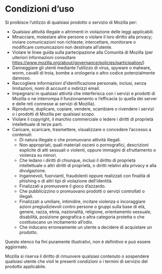 # Condizioni d’uso

Si proibisce l’utilizzo di qualsiasi prodotto o servizio di Mozilla per:

* Qualsiasi attività illegale o altrimenti in violazione delle leggi applicabili.
* Minacciare, molestare altre persone o violare il loro diritto alla privacy; inviare comunicazioni non richieste; intercettare, monitorare o modificare comunicazioni non destinate all’utente.
* Violare le linee guida sulla partecipazione alla Comunità di Mozilla (per ulteriori informazioni consultare <https://www.mozilla.org/about/governance/policies/participation/>)
* Danneggiare gli utenti mediante l’utilizzo di virus, spyware o malware, worm, cavalli di troia, bombe a orologeria o altro codice potenzialmente dannoso.
* Raccogliere informazioni d’identificazione personale, inclusi, senza limitazioni, nomi di account o indirizzi email.
* Impegnarsi in qualsiasi attività che interferisca con i servizi e prodotti di Mozilla o ne interrompa il funzionamento o l’efficacia (o quella dei server e delle reti connesse ai servizi di Mozilla).
* Riprodurre, duplicare, copiare, vendere, scambiare o rivendere i servizi o i prodotti di Mozilla per qualsiasi scopo.
* Violare il copyright, il marchio commerciale o ledere i diritti di proprietà intellettuale di terze parti.
* Caricare, scaricare, trasmettere, visualizzare o concedere l’accesso a contenuti:
    * Di natura illegale o che promuovano attività illegali.
    * Non appropriati, quali materiali osceni o pornografici, descrizioni esplicite di atti sessuali o violenti, oppure immagini di sfruttamento o violenza su minori.
    * Che ledano i diritti di chiunque, inclusi il diritto di proprietà intellettuale o altri diritti di proprietà, o diritti relativi alla privacy e alla divulgazione.
    * Ingannevoli, fuorvianti, fraudolenti oppure realizzati con finalità di phishing o di altri tipi di violazione dell’identità.
    * Finalizzati a promuovere il gioco d’azzardo.
    * Che pubblicizzino o promuovano prodotti o servizi controllati o illegali.
    * Finalizzati a umiliare, intimidire, incitare violenza o incoraggiare azioni pregiudizievoli contro persone o gruppi sulla base di età, genere, razza, etnia, nazionalità, religione, orientamento sessuale, disabilità, posizione geografica o altra categoria protetta o che costituiscano un incitamento all’odio.
    * Che inducano erroneamente un utente a decidere di acquistare un prodotto.

Questo elenco ha fini puramente illustrativi, non è definitivo e può essere aggiornato.

Mozilla si riserva il diritto di rimuovere qualsiasi contenuto o sospendere qualsiasi utente che violi le presenti condizioni o i termini di servizio del prodotto applicabile.

